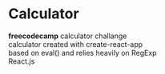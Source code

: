 # Calculator  
**freecodecamp** calculator challange  
calculator created with create-react-app  
based on eval() and relies heavily on RegExp  
React.js

